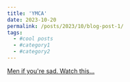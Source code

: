 ```yaml
---
title: 'YMCA'
date: 2023-10-20
permalink: /posts/2023/10/blog-post-1/
tags:
  - #cool posts
  - #category1
  - #category2
---
```


[Men if you're sad. Watch this...](https://www.bilibili.com/video/BV1PH4y1d79M/?-Arouter=story&buvid=Y8437A86ABF5FBF84EF59159D730F18625F2&from_spmid=main.ugc-video-detail-vertical.0.0&is_story_h5=true&mid=OOAsyEgp0uX1lDtsnjVKBw%3D%3D&p=1&plat_id=143&share_from=ugc&share_medium=iphone&share_plat=ios&share_session_id=DDA3449A-A299-489A-B197-A745EC800A8C&share_source=WEIXIN&share_tag=s_i&spmid=main.ugc-video-detail-verticalspace.0.0&timestamp=1697763778&unique_k=zpYUtAk&up_id=25893396&vd_source=615a493d135bf19ba38324154a3b3288)